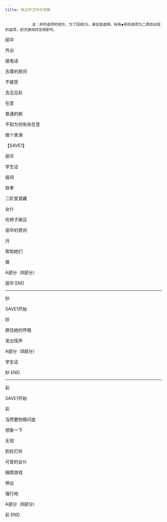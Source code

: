 ```yaml
---
title: 晓之护卫中文攻略
---
```


                注：并列选项的地方，为了回收CG，请全部选择。标有◆号的选项为二周目出现的选项，初次游戏时无视即可。



丽华



外出

接电话

去尊的房间

不接受

去见见彩

在意

普通的剃

不知为何有些在意

做个表演

【SAVE1】

丽华

学生证

股间

铁拳

二阶堂源藏

女仆

吃柿子豌豆

丽华的房间

月

帮助她们

做

A部分（B部分）



丽华 END

--------------------------------------------------------------------------------



妙



SAVE1开始



妙

屏住她的呼吸

发出怪声

A部分（B部分）

学生证



妙 END

--------------------------------------------------------------------------------



彩



SAVE1开始



彩

当然要刨根问底

想象一下

无视

到处打听

可爱的女仆

捆绑游戏

伸出

强行地

A部分（B部分）



彩 END




              
